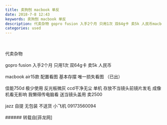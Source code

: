 ```yaml
---
title: 卖狗刨 macbook 单反
date: 2018-7-8 12:43
keywords: 卖狗刨 macbook 单反
description: 代卖杂物 gopro fusion 入手2个月 只用1次 双64g卡 卖5k 人民币macbook air15款 配置看图 基本存摆 唯一损失看图 （已出）佳能750d 极少使用 反光板微灰 ccd干净无尘 单机 存放不当镜头前镜片发毛 成像机看无影响 我懒得传电脑看 送当镜头盖用 卖2500jazz 自提 无包装 不送货 小飞机 09173560094
categories: used
---
```

<td class="t_f" id="postmessage_1491119">

<br/>
<br/>
代卖杂物 <br/>
<br/>
gopro fusion 入手2个月 只用1次 双64g卡 卖5k 人民币<br/>
<br/>
macbook air15款 配置看图 基本存摆 唯一损失看图 （已出）<br/>
<br/>
佳能750d 极少使用 反光板微灰 ccd干净无尘 单机 存放不当镜头前镜片发毛 成像机看无影响 我懒得传电脑看 送当镜头盖用 卖2500<br/>
<br/>
jazz 自提 无包装 不送货 小飞机 09173560094<br/>
<br/>
</td>
###### 转载自[菲龙网]